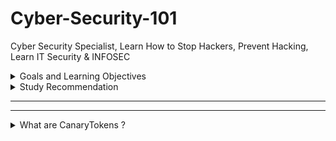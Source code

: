 # Cyber-Security-101

Cyber Security Specialist, Learn How to Stop Hackers, Prevent Hacking, Learn IT Security &amp; INFOSEC




<!-- faq 2 -->
<details>
<summary>  Goals and Learning Objectives  </summary>
<br/>
  


![image](https://user-images.githubusercontent.com/11299574/135600295-d462094d-2bba-49e6-8981-343a787193a9.png)
  
---
</details>




<!-- faq 3 -->
<details>
<summary> Study Recommendation  </summary>
<br/>
  

  
 

![image](https://user-images.githubusercontent.com/11299574/135603036-276842d4-55d3-47a5-a30e-c5d295bac533.png)

  
---
</details>



---
---


<!-- faq 1 -->
<details>
<summary> What are CanaryTokens ? </summary>
<br/>
  
Canary tokens, also known as honeytokens, are not new but can be useful as a source of information. They can be understood as unique identifiers that can be embedded in different places. If they are touched, an alert is triggered.
  
  Example : https://whiteclouddrive.com/generate 
  
  
---
</details>



